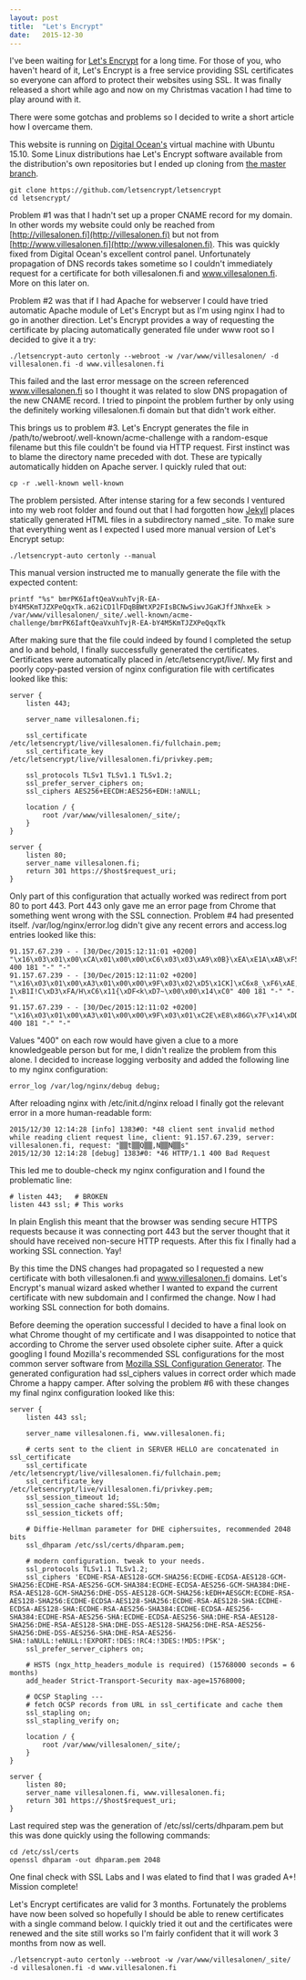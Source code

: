 ```yaml
---
layout: post
title:  "Let's Encrypt"
date:   2015-12-30
---
```


I've been waiting for [Let's Encrypt](https://letsencrypt.org/) for a long time. For those of you, who haven't heard of it, Let's Encrypt is a free service providing SSL certificates so everyone can afford to protect their websites using SSL. It was finally released a short while ago and now on my Christmas vacation I had time to play around with it.

There were some gotchas and problems so I decided to write a short article how I overcame them.

This website is running on [Digital Ocean's](https://www.digitalocean.com/) virtual machine with Ubuntu 15.10. Some Linux distributions hae Let's Encrypt software available from the distribution's own repositories but I ended up cloning from [the master branch](https://github.com/letsencrypt/letsencrypt).

    git clone https://github.com/letsencrypt/letsencrypt
    cd letsencrypt/

Problem #1 was that I hadn't set up a proper CNAME record for my domain. In other words my website could only be reached from [http://villesalonen.fi](http://villesalonen.fi) but not from [http://www.villesalonen.fi](http://www.villesalonen.fi). This was quickly fixed from Digital Ocean's excellent control panel. Unfortunately propagation of DNS records takes sometime so I couldn't immediately request for a certificate for both villesalonen.fi and www.villesalonen.fi. More on this later on.

Problem #2 was that if I had Apache for webserver I could have tried automatic Apache module of Let's Encrypt but as I'm using nginx I had to go in another direction. Let's Encrypt provides a way of requesting the certificate by placing automatically generated file under www root so I decided to give it a try:

    ./letsencrypt-auto certonly --webroot -w /var/www/villesalonen/ -d villesalonen.fi -d www.villesalonen.fi

This failed and the last error message on the screen referenced www.villesalonen.fi so I thought it was related to slow DNS propagation of the new CNAME record. I tried to pinpoint the problem further by only using the definitely working villesalonen.fi domain but that didn't work either.

This brings us to problem #3. Let's Encrypt generates the file in /path/to/webroot/.well-known/acme-challenge with a random-esque filename but this file couldn't be found via HTTP request. First instinct was to blame the directory name preceded with dot. These are typically automatically hidden on Apache server. I quickly ruled that out:

    cp -r .well-known well-known

The problem persisted. After intense staring for a few seconds I ventured into my web root folder and found out that I had forgotten how [Jekyll](https://jekyllrb.com/) places statically generated HTML files in a subdirectory named _site. To make sure that everything went as I expected I used more manual version of Let's Encrypt setup:

    ./letsencrypt-auto certonly --manual

This manual version instructed me to manually generate the file with the expected content:

    printf "%s" bmrPK6IaftQeaVxuhTvjR-EA-bY4M5KmTJZXPeQqxTk.a62iCD1lFDqBBWtXP2FIsBCNwSiwvJGaKJffJNhxeEk > /var/www/villesalonen/_site/.well-known/acme-challenge/bmrPK6IaftQeaVxuhTvjR-EA-bY4M5KmTJZXPeQqxTk

After making sure that the file could indeed by found I completed the setup and lo and behold, I finally successfully generated the certificates. Certificates were automatically placed in /etc/letsencrypt/live/. My first and poorly copy-pasted version of nginx configuration file with certificates looked like this:

    server {
        listen 443;
     
        server_name villesalonen.fi;
     
        ssl_certificate /etc/letsencrypt/live/villesalonen.fi/fullchain.pem;
        ssl_certificate_key /etc/letsencrypt/live/villesalonen.fi/privkey.pem;
     
        ssl_protocols TLSv1 TLSv1.1 TLSv1.2;
        ssl_prefer_server_ciphers on;
        ssl_ciphers AES256+EECDH:AES256+EDH:!aNULL;
     
        location / {
            root /var/www/villesalonen/_site/;
        }
    }
     
    server {
        listen 80;
        server_name villesalonen.fi;
        return 301 https://$host$request_uri;
    }

Only part of this configuration that actually worked was redirect from port 80 to port 443. Port 443 only gave me an error page from Chrome that something went wrong with the SSL connection. Problem #4 had presented itself. /var/log/nginx/error.log didn't give any recent errors and access.log entries looked like this:

    91.157.67.239 - - [30/Dec/2015:12:11:01 +0200] "\x16\x03\x01\x00\xCA\x01\x00\x00\xC6\x03\x03\xA9\x0B}\xEA\xE1A\xAB\xF5\xF6\xFA\xCC\xC5{U\xC9\xA61\x16\xFF\x83Q\xDB\x05\xA1\x96R\xC57q3\x80\x9E\x00\x00\x1E\xC0+\xC0/\x00\x9E\xCC\x14\xCC\x13\xC0" 400 181 "-" "-"
    91.157.67.239 - - [30/Dec/2015:12:11:02 +0200] "\x16\x03\x01\x00\xA3\x01\x00\x00\x9F\x03\x02\xD5\x1CK]\xC6x8_\xF6\xAE,\xEB\xED\xDF-1\xB1I!C\xD3\xFA/H\xC6\x11{\xDF<k\xD7~\x00\x00\x14\xC0" 400 181 "-" "-"
    91.157.67.239 - - [30/Dec/2015:12:11:02 +0200] "\x16\x03\x01\x00\xA3\x01\x00\x00\x9F\x03\x01\xC2E\xE8\x86G\x7F\x14\xDD0:\xF2%9\xAE\xCC\x13\xFC#\xBFJ<t[W\x17\xF4$h\xAE\xA9\x1C\x10\x00\x00\x14\xC0" 400 181 "-" "-"

Values "400" on each row would have given a clue to a more knowledgeable person but for me, I didn't realize the problem from this alone. I decided to increase logging verbosity and added the following line to my nginx configuration:

    error_log /var/log/nginx/debug debug;

After reloading nginx with /etc/init.d/nginx reload I finally got the relevant error in a more human-readable form:

    2015/12/30 12:14:28 [info] 1383#0: *48 client sent invalid method while reading client request line, client: 91.157.67.239, server: villesalonen.fi, request: "▒▒t▒▒Q▒▒,N▒▒N▒▒s"
    2015/12/30 12:14:28 [debug] 1383#0: *46 HTTP/1.1 400 Bad Request

This led me to double-check my nginx configuration and I found the problematic line:

    # listen 443;   # BROKEN
    listen 443 ssl; # This works

In plain English this meant that the browser was sending secure HTTPS requests because it was connecting port 443 but the server thought that it should have received non-secure HTTP requests. After this fix I finally had a working SSL connection. Yay!

By this time the DNS changes had propagated so I requested a new certificate with both villesalonen.fi and www.villesalonen.fi domains. Let's Encrypt's manual wizard asked whether I wanted to expand the current certificate with new subdomain and I confirmed the change. Now I had working SSL connection for both domains.

Before deeming the operation successful I decided to have a final look on what Chrome thought of my certificate and I was disappointed to notice that according to Chrome the server used obsolete cipher suite. After a quick googling I found Mozilla's recommended SSL configurations for the most common server software from [Mozilla SSL Configuration Generator](https://mozilla.github.io/server-side-tls/ssl-config-generator/). The generated configuration had ssl_ciphers values in correct order which made Chrome a happy camper. After solving the problem #6 with these changes my final nginx configuration looked like this:

    server {
        listen 443 ssl;

        server_name villesalonen.fi, www.villesalonen.fi;

        # certs sent to the client in SERVER HELLO are concatenated in ssl_certificate
        ssl_certificate /etc/letsencrypt/live/villesalonen.fi/fullchain.pem;
        ssl_certificate_key /etc/letsencrypt/live/villesalonen.fi/privkey.pem;
        ssl_session_timeout 1d;
        ssl_session_cache shared:SSL:50m;
        ssl_session_tickets off;

        # Diffie-Hellman parameter for DHE ciphersuites, recommended 2048 bits
        ssl_dhparam /etc/ssl/certs/dhparam.pem;

        # modern configuration. tweak to your needs.
        ssl_protocols TLSv1.1 TLSv1.2;
        ssl_ciphers 'ECDHE-RSA-AES128-GCM-SHA256:ECDHE-ECDSA-AES128-GCM-SHA256:ECDHE-RSA-AES256-GCM-SHA384:ECDHE-ECDSA-AES256-GCM-SHA384:DHE-RSA-AES128-GCM-SHA256:DHE-DSS-AES128-GCM-SHA256:kEDH+AESGCM:ECDHE-RSA-AES128-SHA256:ECDHE-ECDSA-AES128-SHA256:ECDHE-RSA-AES128-SHA:ECDHE-ECDSA-AES128-SHA:ECDHE-RSA-AES256-SHA384:ECDHE-ECDSA-AES256-SHA384:ECDHE-RSA-AES256-SHA:ECDHE-ECDSA-AES256-SHA:DHE-RSA-AES128-SHA256:DHE-RSA-AES128-SHA:DHE-DSS-AES128-SHA256:DHE-RSA-AES256-SHA256:DHE-DSS-AES256-SHA:DHE-RSA-AES256-SHA:!aNULL:!eNULL:!EXPORT:!DES:!RC4:!3DES:!MD5:!PSK';
        ssl_prefer_server_ciphers on;

        # HSTS (ngx_http_headers_module is required) (15768000 seconds = 6 months)
        add_header Strict-Transport-Security max-age=15768000;

        # OCSP Stapling ---
        # fetch OCSP records from URL in ssl_certificate and cache them
        ssl_stapling on;
        ssl_stapling_verify on;

        location / {
            root /var/www/villesalonen/_site/;
        }
    }

    server {
        listen 80;
        server_name villesalonen.fi, www.villesalonen.fi;
        return 301 https://$host$request_uri;
    }

Last required step was the generation of /etc/ssl/certs/dhparam.pem but this was done quickly using the following commands:

    cd /etc/ssl/certs
    openssl dhparam -out dhparam.pem 2048

One final check with SSL Labs and I was elated to find that I was graded A+! Mission complete!

Let's Encrypt certificates are valid for 3 months. Fortunately the problems have now been solved so hopefully I should be able to renew certificates with a single command below. I quickly tried it out and the certificates were renewed and the site still works so I'm fairly confident that it will work 3 months from now as well.

    ./letsencrypt-auto certonly --webroot -w /var/www/villesalonen/_site/ -d villesalonen.fi -d www.villesalonen.fi
